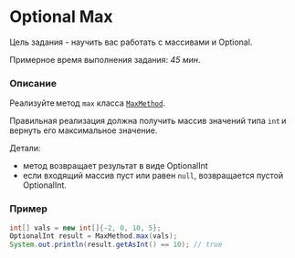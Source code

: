 # Optional Max

Цель задания - научить вас работать с массивами и Optional. 

Примерное время выполнения задания: _45 мин_.

### Описание 
Реализуйте метод `max` класса [`MaxMethod`](src/main/java/com/epam/training/student_Gagik_Hovhannisyan/max/MaxMethod.java).

Правильная реализация должна получить массив значений типа `int` и вернуть его максимальное значение.

Детали:
- метод возвращает результат в виде OptionalInt
- если входящий массив пуст или равен `null`, возвращается пустой OptionalInt. 

### Пример
```java
int[] vals = new int[]{-2, 0, 10, 5};
OptionalInt result = MaxMethod.max(vals);
System.out.println(result.getAsInt() == 10); // true
```
